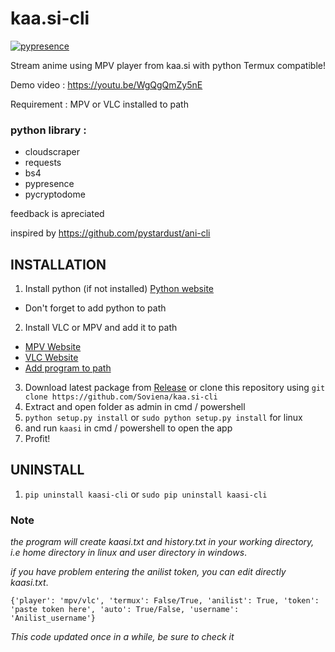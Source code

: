 # kaa.si-cli
[![pypresence](https://img.shields.io/badge/using-pypresence-00bb88.svg?style=for-the-badge&logo=discord&logoWidth=20)](https://github.com/qwertyquerty/pypresence)

Stream anime using MPV player from kaa.si with python
Termux compatible!

Demo video : https://youtu.be/WgQgQmZy5nE

Requirement :
MPV or VLC installed to path

### python library :
- cloudscraper
- requests
- bs4
- pypresence
- pycryptodome

feedback is apreciated

inspired by https://github.com/pystardust/ani-cli

## INSTALLATION
1. Install python (if not installed) [Python website](https://www.python.org/)
- Don't forget to add python to path
2. Install VLC or MPV and add it to path
- [MPV Website](https://mpv.io/)
- [VLC Website](https://www.videolan.org/)
- [Add program to path](https://www.architectryan.com/2018/03/17/add-to-the-path-on-windows-10/)
3. Download latest package from [Release](https://github.com/Soviena/kaa.si-cli/releases) or clone this repository using `git clone https://github.com/Soviena/kaa.si-cli`
5. Extract and open folder as admin in cmd / powershell
6. `python setup.py install` or `sudo python setup.py install` for linux
7. and run `kaasi` in cmd / powershell to open the app
8. Profit!

## UNINSTALL
1. `pip uninstall kaasi-cli` or `sudo pip uninstall kaasi-cli`

### Note
*the program will create kaasi.txt and history.txt in your working directory, i.e home directory in linux and user directory in windows*.

*if you have problem entering the anilist token, you can edit directly kaasi.txt*.

`{'player': 'mpv/vlc', 'termux': False/True, 'anilist': True, 'token': 'paste token here', 'auto': True/False, 'username': 'Anilist_username'}`

*This code updated once in a while, be sure to check it*